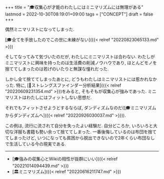 +++
title = "🎓収集心が才能のわたしにはミニマリズムには無理がある"
lastmod = 2022-10-30T08:19:01+09:00
tags = ["CONCEPT"]
draft = false
+++

偶然ミニマリストになってしまった.

[🎓全てを手放したのでこの世に未練がない]({{< relref "20220823065133.md" >}})

そしてなってみて気づいたのだが, わたしにミニマリストは合わない. わたしがミニマリストに興味を持ったのは生活費の削減ノウハウであり, ほとんどモノを捨ててしまったのは若げのいたりと無謀な憧れだった.

しかし全て捨ててしまったあとに, どうもわたしはミニマリストには惹かれなかった. 特に, [🦊ストレングスファインダー分析結果]({{< relref "20220609231354.md" >}})をみると, そもそもが収集心が強みであった. ミニマリストはわたしにはフィットしない思想だ.

それでもフィットさせようとするならば, ダンディズムなのだ([🎓ミニマリズムからダンディズムへ]({{< relref "20220926030037.md" >}})).

この例は, 流行に流されて自分を失ったよい経験だ. 自分どころか, いろいろと大切な洋服も書籍も勢い余って捨ててしまった. 一番後悔しているのは布団を捨ててしまったけど, いつになっても貧困から脱出できないので2年くらい布団なしで生活している今の現実である.

---

-   [🎓強みの収集心とWikiの相性が抜群にいい]({{< relref "20221014094439.md" >}})
-   [🏛ミニマリズム]({{< relref "20220616211747.md" >}})
